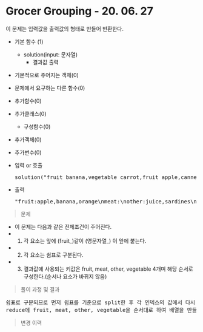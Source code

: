 # Grocer Grouping - 20. 06. 27

이 문제는 입력값을 출력값의 형태로 만들어 반환한다.

- 기본 함수 (1)
  - solution(input: 문자열)
    - 결과값 출력
- 기본적으로 주어지는 객체(0)
- 문제에서 요구하는 다른 함수(0)
- 추가함수(0)
- 추가클래스(0)
  - 구성함수(0)
- 추가객체(0)
- 추가변수(0)

- 입력 or 호출
  <pre>solution("fruit_banana,vegetable_carrot,fruit_apple,canned_sardines,drink_juice,fruit_orange")</pre>
 
- 출력
  <pre>"fruit:apple,banana,orange\nmeat:\nother:juice,sardines\nvegetable:carrot"</pre>

> 문제
  - 이 문제는 다음과 같은 전제조건이 주어진다.
  - 1. 각 요소는 앞에 (fruit_)같이 (영문자열_) 이 앞에 붙는다.
  - 2. 각 요소는 쉼표로 구분된다.
  - 3. 결과값에 사용되는 키값은 fruit, meat, other, vegetable 4개며 해당 순서로 구성한다.(순서나 요소가 바뀌지 않음)

> 풀이 과정 및 결과
<pre>
쉼표로 구분되므로 먼저 쉼표를 기준으로 split한 후 각 인덱스의 값에서 다시 언더바로 split한다.
reduce에 fruit, meat, other, vegetable을 순서대로 하여 배열을 만들어서 초기값으로 넘겨주고 각 반복에서 일치하는 배열에 값을 넣은 후, 그 값을 사용하여 결과값을 만든다.
</pre>

>변경 이력
<pre>
</pre>